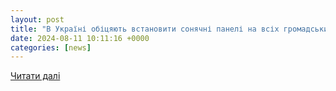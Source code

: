 ```yaml
---
layout: post
title: "В Україні обіцяють встановити сонячні панелі на всіх громадських будівлях - dengi.ua"
date: 2024-08-11 10:11:16 +0000
categories: [news]
---
```


[Читати далі](https://dengi.ua/ua/finance/9749058-v-ukraine-obeschayut-ustanovit-solnechnye-paneli-na-vsekh-obschestvennykh-zdaniyakh)

